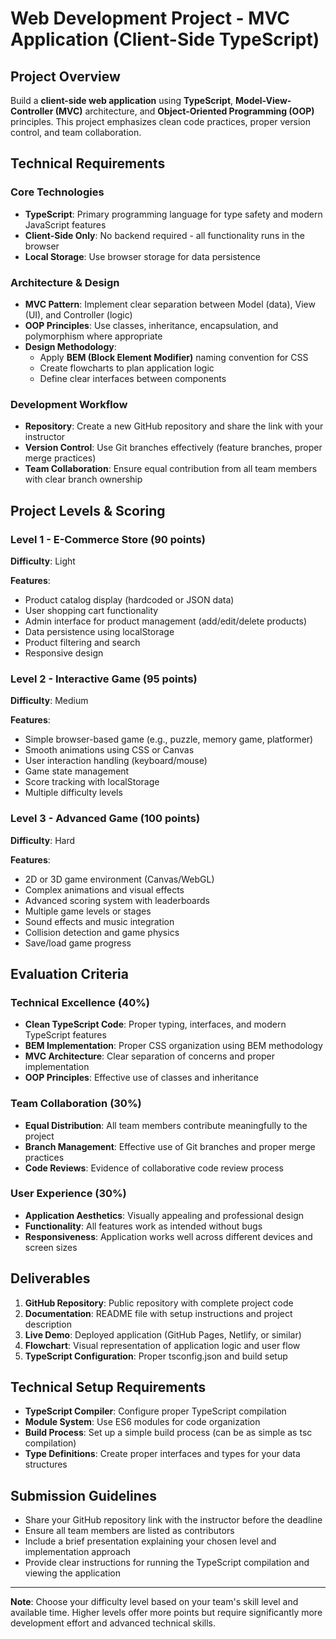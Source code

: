 # Web Development Project - MVC Application (Client-Side TypeScript)

## Project Overview

Build a **client-side web application** using **TypeScript**, **Model-View-Controller (MVC)** architecture, and **Object-Oriented Programming (OOP)** principles. This project emphasizes clean code practices, proper version control, and team collaboration.

## Technical Requirements

### Core Technologies

- **TypeScript**: Primary programming language for type safety and modern JavaScript features
- **Client-Side Only**: No backend required - all functionality runs in the browser
- **Local Storage**: Use browser storage for data persistence

### Architecture & Design

- **MVC Pattern**: Implement clear separation between Model (data), View (UI), and Controller (logic)
- **OOP Principles**: Use classes, inheritance, encapsulation, and polymorphism where appropriate
- **Design Methodology**:
  - Apply **BEM (Block Element Modifier)** naming convention for CSS
  - Create flowcharts to plan application logic
  - Define clear interfaces between components

### Development Workflow

- **Repository**: Create a new GitHub repository and share the link with your instructor
- **Version Control**: Use Git branches effectively (feature branches, proper merge practices)
- **Team Collaboration**: Ensure equal contribution from all team members with clear branch ownership

## Project Levels & Scoring

### Level 1 - E-Commerce Store (90 points)

**Difficulty**: Light

**Features**:

- Product catalog display (hardcoded or JSON data)
- User shopping cart functionality
- Admin interface for product management (add/edit/delete products)
- Data persistence using localStorage
- Product filtering and search
- Responsive design

### Level 2 - Interactive Game (95 points)

**Difficulty**: Medium

**Features**:

- Simple browser-based game (e.g., puzzle, memory game, platformer)
- Smooth animations using CSS or Canvas
- User interaction handling (keyboard/mouse)
- Game state management
- Score tracking with localStorage
- Multiple difficulty levels

### Level 3 - Advanced Game (100 points)

**Difficulty**: Hard

**Features**:

- 2D or 3D game environment (Canvas/WebGL)
- Complex animations and visual effects
- Advanced scoring system with leaderboards
- Multiple game levels or stages
- Sound effects and music integration
- Collision detection and game physics
- Save/load game progress

## Evaluation Criteria

### Technical Excellence (40%)

- **Clean TypeScript Code**: Proper typing, interfaces, and modern TypeScript features
- **BEM Implementation**: Proper CSS organization using BEM methodology
- **MVC Architecture**: Clear separation of concerns and proper implementation
- **OOP Principles**: Effective use of classes and inheritance

### Team Collaboration (30%)

- **Equal Distribution**: All team members contribute meaningfully to the project
- **Branch Management**: Effective use of Git branches and proper merge practices
- **Code Reviews**: Evidence of collaborative code review process

### User Experience (30%)

- **Application Aesthetics**: Visually appealing and professional design
- **Functionality**: All features work as intended without bugs
- **Responsiveness**: Application works well across different devices and screen sizes

## Deliverables

1. **GitHub Repository**: Public repository with complete project code
2. **Documentation**: README file with setup instructions and project description
3. **Live Demo**: Deployed application (GitHub Pages, Netlify, or similar)
4. **Flowchart**: Visual representation of application logic and user flow
5. **TypeScript Configuration**: Proper tsconfig.json and build setup

## Technical Setup Requirements

- **TypeScript Compiler**: Configure proper TypeScript compilation
- **Module System**: Use ES6 modules for code organization
- **Build Process**: Set up a simple build process (can be as simple as tsc compilation)
- **Type Definitions**: Create proper interfaces and types for your data structures

## Submission Guidelines

- Share your GitHub repository link with the instructor before the deadline
- Ensure all team members are listed as contributors
- Include a brief presentation explaining your chosen level and implementation approach
- Provide clear instructions for running the TypeScript compilation and viewing the application

---

**Note**: Choose your difficulty level based on your team's skill level and available time. Higher levels offer more points but require significantly more development effort and advanced technical skills.
